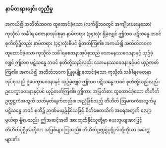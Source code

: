 ### နာမ်တရားချင်း တူညီမှု

အကယ်၍ အတိတ်ဘဝက ထူထောင်ခဲ့သော (လက်ရှိဘဝတွင် အကျိုးပေးနေသော) ကုသိုလ် သင်္ခါရ စေတနာအုပ်စုမှာ နာမ်တရား (၃၄)လုံး ရှိခဲ့လျှင် ဤဘဝ ပဋိသန္ဓေ ဘဝင် စုတိတို့၌လည်း နာမ်တရား (၃၄)လုံးစီပင် ရှိတတ်ကြ၏။ 
အကယ်၍ အတိတ်ဘဝက ထူထောင်ခဲ့သော ကုသိုလ် သင်္ခါရစေတနာအုပ်စုသည် သောမနဿဝေဒနာနှင့် ယှဉ်ခဲ့လျှင် ဤဘဝ ပဋိသန္ဓေ ဘဝင် စုတိတို့သည်လည်း သောမနဿဝေဒနာနှင့်ပင် ယှဉ်တတ်ကြ၏။ 
အကယ်၍ အတိတ်ဘဝက ပြုစုပျိုးထောင်ခဲ့သော ကုသိုလ် သင်္ခါရစေတနာအုပ်စုသည် ဥပေက္ခာဝေဒနာနှင့် ယှဉ်ခဲ့လျှင် ဤဘဝ ပဋိသန္ဓေ ဘဝင် စုတိတို့သည်လည်း ဥပေက္ခာဝေဒနာနှင့်ပင် ယှဉ်တတ်ကြ၏။ 
ဤကား အမြတ်စား ထူထောင်ခဲ့သော တိဟိတ် ဥက္ကဋ္ဌကံအတွက် သတ်မှတ်ချက်တည်း။ 
အညံ့ဖြစ်သည့် တိဟိတ် ဩမကကံအတွက်မူ ပဋိသန္ဓေ ဘဝင် စုတိ၌ ဉာဏ်မယှဉ်နိုင်သဖြင့် စိတ်စေတသိက် အရေအတွက် လျော့ဖွယ်ရာ ရှိပေသည်။ 
ဤအဆင့်အထိ အားထုတ်နိုင်သူတို့မှာ ယေဘုယျအားဖြင့် တိဟိတ်ပုဂ္ဂိုလ်တို့သာ အဖြစ်များကြသည်။ 
တိဟိတ်ဥက္ကဌ်ပုဂ္ဂိုလ်တို့ကိုသာ အတွေ့များ၏။ 